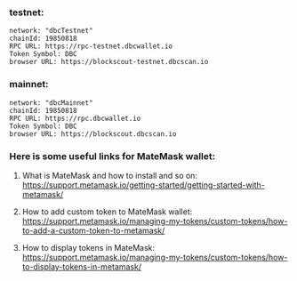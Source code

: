 ### testnet:

    network: "dbcTestnet"
    chainId: 19850818
    RPC URL: https://rpc-testnet.dbcwallet.io
    Token Symbol: DBC
    browser URL: https://blockscout-testnet.dbcscan.io

### mainnet:

    network: "dbcMainnet"
    chainId: 19850818
    RPC URL: https://rpc.dbcwallet.io
    Token Symbol: DBC
    browser URL: https://blockscout.dbcscan.io

### Here is some useful links for MateMask wallet:

1. What is MateMask and how to install and so on:
   https://support.metamask.io/getting-started/getting-started-with-metamask/

2. How to add custom token to MateMask wallet:
   https://support.metamask.io/managing-my-tokens/custom-tokens/how-to-add-a-custom-token-to-metamask/

3. How to display tokens in MateMask:
   https://support.metamask.io/managing-my-tokens/custom-tokens/how-to-display-tokens-in-metamask/
